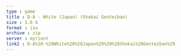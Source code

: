 ```yaml
---
type : game
title : D-A - White (Japan) (Shokai Genteiban)
size : 1.6 G
format : iso
archive : zip
server : myrient
link2 : D-A%20-%20White%20%28Japan%29%20%28Shokai%20Genteiban%29
---
```

